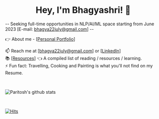 <h1 align="center">Hey, I'm Bhagyashri! 👋</h1>

-- Seeking full-time opportunities in NLP/AI/ML space starting from June 2023 [E-mail: bhagya22july@gmail.com] --

👉 About me - [<a href = "https://patilbp.github.io/">Personal Portfolio</a>]

📫 Reach me at [bhagya22july@gmail.com] or [<a href = "https://www.linkedin.com/in/bhagyashripatil/">LinkedIn</a>]
<br>
📚 [<a href = "https://patilbp.github.io/resources/">Resources</a>] 👈 A compiled list of reading / resources / learning.<br>
⚡ Fun fact: Travelling, Cooking and Painting is what you'll not find on my Resume.

<br>

![Paritosh's github stats](https://github-readme-stats.vercel.app/api?username=patilbp&show_icons=true&count_private=true)

<br>

[![Hits](https://hits.seeyoufarm.com/api/count/incr/badge.svg?url=https%3A%2F%2Fgithub.com%2Fpatilbp&count_bg=%2379C83D&title_bg=%23555555&icon=&icon_color=%23E7E7E7&title=Profile&edge_flat=false)](https://hits.seeyoufarm.com)
